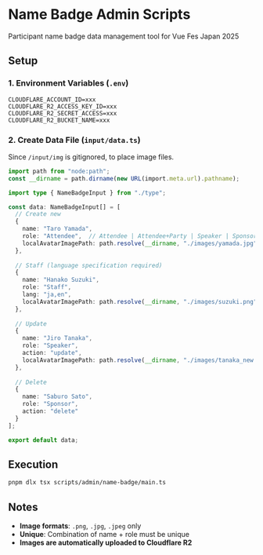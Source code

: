 # Name Badge Admin Scripts

Participant name badge data management tool for Vue Fes Japan 2025

## Setup

### 1. Environment Variables (`.env`)
```env
CLOUDFLARE_ACCOUNT_ID=xxx
CLOUDFLARE_R2_ACCESS_KEY_ID=xxx
CLOUDFLARE_R2_SECRET_ACCESS=xxx
CLOUDFLARE_R2_BUCKET_NAME=xxx
```

### 2. Create Data File (`input/data.ts`)

Since `/input/img` is gitignored, to place image files.

```typescript
import path from "node:path";
const __dirname = path.dirname(new URL(import.meta.url).pathname);

import type { NameBadgeInput } from "./type";

const data: NameBadgeInput[] = [
  // Create new
  {
    name: "Taro Yamada",
    role: "Attendee",  // Attendee | Attendee+Party | Speaker | Sponsor | Staff
    localAvatarImagePath: path.resolve(__dirname, "./images/yamada.jpg")
  },
  
  // Staff (language specification required)
  {
    name: "Hanako Suzuki",
    role: "Staff",
    lang: "ja,en",
    localAvatarImagePath: path.resolve(__dirname, "./images/suzuki.png")
  },
  
  // Update
  {
    name: "Jiro Tanaka",
    role: "Speaker",
    action: "update",
    localAvatarImagePath: path.resolve(__dirname, "./images/tanaka_new.jpg")  // Optional
  },
  
  // Delete
  {
    name: "Saburo Sato",
    role: "Sponsor",
    action: "delete"
  }
];

export default data;
```

## Execution

```bash
pnpm dlx tsx scripts/admin/name-badge/main.ts
```

## Notes

- **Image formats**: `.png`, `.jpg`, `.jpeg` only
- **Unique**: Combination of name + role must be unique
- **Images are automatically uploaded to Cloudflare R2**

